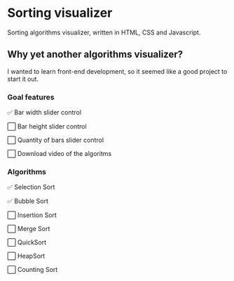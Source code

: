 # Sorting visualizer
Sorting algorithms visualizer, written in HTML, CSS and Javascript.

## Why yet another algorithms visualizer?
I wanted to learn front-end development, so it seemed like a good project to start it out.

### Goal features
:white_check_mark: Bar width slider control

:white_large_square: Bar height slider control

:white_large_square: Quantity of bars slider control

:white_large_square: Download video of the algoritms

### Algorithms
:white_check_mark: Selection Sort

:white_check_mark: Bubble Sort

:white_large_square: Insertion Sort

:white_large_square: Merge Sort

:white_large_square: QuickSort

:white_large_square: HeapSort

:white_large_square: Counting Sort

